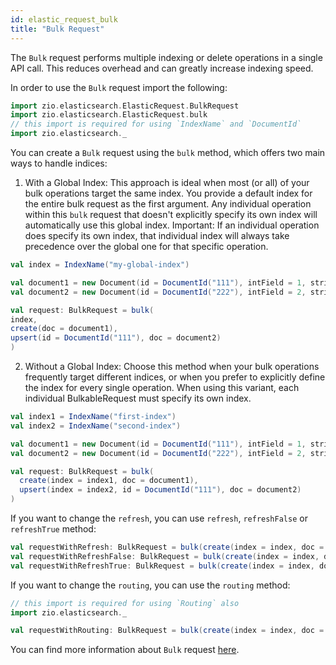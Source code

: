 ```yaml
---
id: elastic_request_bulk
title: "Bulk Request"
---
```


The `Bulk` request performs multiple indexing or delete operations in a single API call. This reduces overhead and can greatly increase indexing speed.

In order to use the `Bulk` request import the following:
```scala
import zio.elasticsearch.ElasticRequest.BulkRequest
import zio.elasticsearch.ElasticRequest.bulk
// this import is required for using `IndexName` and `DocumentId`
import zio.elasticsearch._
```

You can create a `Bulk` request using the `bulk` method, which offers two main ways to handle indices:
1. With a Global Index:
This approach is ideal when most (or all) of your bulk operations target the same index. You provide a default index for the entire bulk request as 
the first argument. Any individual operation within this `bulk` request that doesn't explicitly specify its own index will automatically use this 
global index.
Important: If an individual operation does specify its own index, that individual index will always take precedence over the global one for that 
specific operation.
```scala
val index = IndexName("my-global-index")

val document1 = new Document(id = DocumentId("111"), intField = 1, stringField = "stringField1")
val document2 = new Document(id = DocumentId("222"), intField = 2, stringField = "stringField2")

val request: BulkRequest = bulk(
index,
create(doc = document1),
upsert(id = DocumentId("111"), doc = document2)
)
```
2. Without a Global Index:
Choose this method when your bulk operations frequently target different indices, or when you prefer to explicitly define the index for every single 
operation. When using this variant, each individual BulkableRequest must specify its own index.
```scala
val index1 = IndexName("first-index")
val index2 = IndexName("second-index")

val document1 = new Document(id = DocumentId("111"), intField = 1, stringField = "stringField1")
val document2 = new Document(id = DocumentId("222"), intField = 2, stringField = "stringField2")

val request: BulkRequest = bulk(
  create(index = index1, doc = document1),
  upsert(index = index2, id = DocumentId("111"), doc = document2)
)
```

If you want to change the `refresh`, you can use `refresh`, `refreshFalse` or `refreshTrue` method:
```scala
val requestWithRefresh: BulkRequest = bulk(create(index = index, doc = document1), upsert(index = index, id = DocumentId("111"), doc = document2)).refresh(true)
val requestWithRefreshFalse: BulkRequest = bulk(create(index = index, doc = document1), upsert(index = index, id = DocumentId("111"), doc = document2)).refreshFalse
val requestWithRefreshTrue: BulkRequest = bulk(create(index = index, doc = document1), upsert(index = index, id = DocumentId("111"), doc = document2)).refreshTrue
```

If you want to change the `routing`, you can use the `routing` method:
```scala
// this import is required for using `Routing` also
import zio.elasticsearch._

val requestWithRouting: BulkRequest = bulk(create(index = index, doc = document1), upsert(index = index, id = DocumentId("111"), doc = document2)).routing(Routing("routing"))
```

You can find more information about `Bulk` request [here](https://www.elastic.co/guide/en/elasticsearch/reference/7.17/docs-bulk.html).

